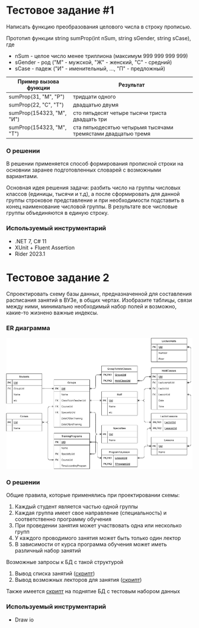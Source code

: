 # Тестовое задание #1
Написать функцию преобразования целового числа в строку прописью.

Прототип функции string sumProp(int nSum, string sGender, string sCase), где
- nSum - целое число менее триллиона (максимум 999 999 999 999)
- sGender - род ("М" - мужской, "Ж" - женский, "С" - средний)
- sCase - падеж ("И" - именительный, ..., "П" - предложный)

| Пример вызова функции     | Результат                                                     |
|---------------------------|---------------------------------------------------------------|
| sumProp(31, "М", "Р")     | тридцати одного                                               |
| sumProp(22, "С", "Т")     | двадцатью двумя                                               |
| sumProp(154323, "М", "И") | сто пятьдесят четыре тысячи триста двадцать три               |
| sumProp(154323, "М", "Т") | ста пятьюдесятью четырьмя тысячами тремястами двадцатью тремя |

### О решении
В решении применяется способ формирования прописной строки на основнии заранее подготовленных словарей
с возможными вариантами.

Основная идея решения задачи: разбить число на группы числовых классов (единицы, тысячи и т.д), а
после сформировать для данной группы строковое представление и при необходимости подставить в конец
наименование числовой группы. В результате все числовые группы объединяются в единую строку.

### Используемый инструментарий
- .NET 7, C# 11
- XUnit + Fluent Assertion
- Rider 2023.1

# Тестовое задание 2
Спроектировать схему базы данных, предназначенной для составления расписания занятий в ВУЗе, в общих чертах.
Изобразите таблицы, связи между ними, минимально необходимый набор полей и возможно, какие-то жизнено важные
индексы.

### ER диаграмма
![ER Diagram](/databases/erd.png)

### О решении

Общие правила, которые применялись при проектировании схемы:
1. Каждый студент является частью одной группы
2. Каждая группа имеет свое направление (специальность) и соответственно программу обучения
3. При проведении занятия может участвовать одна или несколько групп
4. У каждого проводимого занятия может быть только один лектор
5. В зависимости от курса программа обучения может иметь различный набор занятий

Возможные запросы к БД с такой структурой
1. Вывод списка занятий ([скрипт](/databases/schedule_script.sql))
2. Вывод возможных лекторов для занятия ([скрипт](/databases/possible_lecturers_for_the_class.sql))

Также имеется [скрипт](/databases/script_updb_with_sample_data.sql) на поднятие БД с тестовым набором данных

### Используемый инструментарий
- Draw io